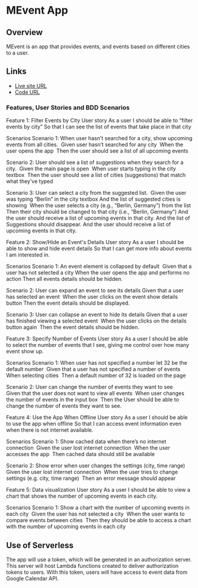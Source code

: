 # MEvent App

## Overview

MEvent is an app that provides events, and events based on different cities to a user.

## Links

- [Live site URL](https://micahglausier.github.io/meet/)
- [Code URL](https://github.com/micahglausier/meet)

### Features, User Stories and BDD Scenarios

Feature 1: Filter Events by City
User story
As a user I should be able to “filter events by city” So that I can see the list of events that take place in that city

Scenarios
Scenario 1:
When user hasn't searched for a city, show upcoming events from all cities. 
Given user hasn’t searched for any city 
When the user opens the app 
Then the user should see a list of all upcoming events

Scenario 2:
User should see a list of suggestions when they search for a city. 
Given the main page is open 
When user starts typing in the city textbox 
Then the user should see a list of cities (suggestions) that match what they’ve typed

Scenario 3:
User can select a city from the suggested list. 
Given the user was typing “Berlin” in the city textbox And the list of suggested cities is showing 
When the user selects a city (e.g., “Berlin, Germany”) from the list 
Then their city should be changed to that city (i.e., “Berlin, Germany”) And the user should receive a list of upcoming events in that city. And the list of Suggestions should disappear. And the user should receive a list of upcoming events in that city.

Feature 2: Show/Hide an Event's Details
User story
As a user I should be able to show and hide event details So that I can get more info about events I am interested in.

Scenarios
Scenario 1:
An event element is collapsed by default 
Given that a user has not selected a city
When the user opens the app and performs no action
Then all events details should be hidden.

Scenario 2:
User can expand an event to see its details
Given that a user has selected an event 
When the user clicks on the event show details button
Then the event details should be displayed.

Scenario 3:
User can collapse an event to hide its details
Given that a user has finished viewing a selected event 
When the user clicks on the details button again 
Then the event details should be hidden.

Feature 3: Specify Number of Events
User story
As a user I should be able to select the number of events that I see, giving me control over how many event show up.

Scenarios
Scenario 1:
When user has not specified a number let 32 be the default number 
Given that a user has not specified a number of events 
When selecting cities 
Then a default number of 32 is loaded on the page

Scenario 2:
User can change the number of events they want to see 
Given that the user does not want to view all events 
When user changes the number of events in the input box 
Then the User should be able to change the number of events they want to see.

Feature 4: Use the App When Offline
User story
As a user I should be able to use the app when offline So that I can access event information even when there is not internet available.

Scenarios
Scenario 1:
Show cached data when there’s no internet connection 
Given the user lost internet connection 
When the user accesses the app 
Then cached data should still be available

Scenario 2:
Show error when user changes the settings (city, time range) 
Given the user lost internet connection 
When the user tries to change settings (e.g. city, time range) 
Then an error message should appear

Feature 5: Data visualization
User story
As a user I should be able to view a chart that shows the number of upcoming events in each city.

Scenarios
Scenario 1:
Show a chart with the number of upcoming events in each city 
Given the user has not selected a city 
When the user wants to compare events between cities 
Then they should be able to access a chart with the number of upcoming events in each city

## Use of Serverless

The app will use a token, which will be generated in an authorization server. This server will host Lambda functions created to deliver authorization tokens to users. With this token, users will have access to event data from Google Calendar API.
